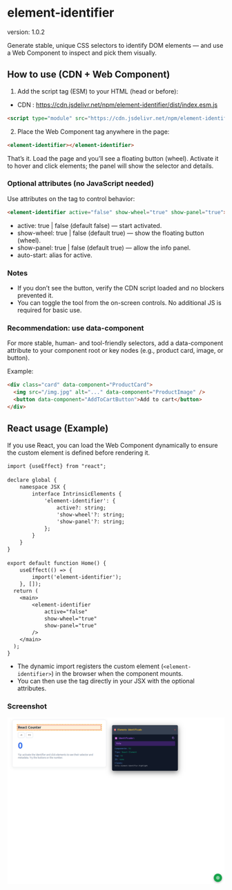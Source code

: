 # element-identifier
version: 1.0.2

Generate stable, unique CSS selectors to identify DOM elements — and use a Web Component to inspect and pick them visually.

## How to use (CDN + Web Component)

1) Add the script tag (ESM) to your HTML (head or before):
- CDN : https://cdn.jsdelivr.net/npm/element-identifier/dist/index.esm.js
```html
<script type="module" src="https://cdn.jsdelivr.net/npm/element-identifier/dist/index.esm.js"></script>
```

2) Place the Web Component tag anywhere in the page:
```html
<element-identifier></element-identifier>
```

That’s it. Load the page and you’ll see a floating button (wheel). Activate it to hover and click elements; the panel will show the selector and details.

### Optional attributes (no JavaScript needed)
Use attributes on the tag to control behavior:

```html
<element-identifier active="false" show-wheel="true" show-panel="true"></element-identifier>
```

- active: true | false (default false) — start activated.
- show-wheel: true | false (default true) — show the floating button (wheel).
- show-panel: true | false (default true) — allow the info panel.
- auto-start: alias for active.

### Notes
- If you don’t see the button, verify the CDN script loaded and no blockers prevented it.
- You can toggle the tool from the on-screen controls. No additional JS is required for basic use.

### Recommendation: use data-component
For more stable, human- and tool-friendly selectors, add a data-component attribute to your component root or key nodes (e.g., product card, image, or button).

Example:
```html
<div class="card" data-component="ProductCard">
  <img src="/img.jpg" alt="..." data-component="ProductImage" />
  <button data-component="AddToCartButton">Add to cart</button>
</div>
```


## React usage (Example)
If you use React, you can load the Web Component dynamically to ensure the custom element is defined before rendering it.

```tsx
import {useEffect} from "react";

declare global {
    namespace JSX {
        interface IntrinsicElements {
            'element-identifier': {
                active?: string;
                'show-wheel'?: string;
                'show-panel'?: string;
            };
        }
    }
}

export default function Home() {
    useEffect(() => {
        import('element-identifier');
    }, []);
  return (
    <main>    
        <element-identifier
            active="false"
            show-wheel="true"
            show-panel="true"
        />
    </main>
  );
}
```

- The dynamic import registers the custom element (`<element-identifier>`) in the browser when the component mounts.
- You can then use the tag directly in your JSX with the optional attributes.

### Screenshot

![Element Identifier demo (React Counter)](examples/img.png)
